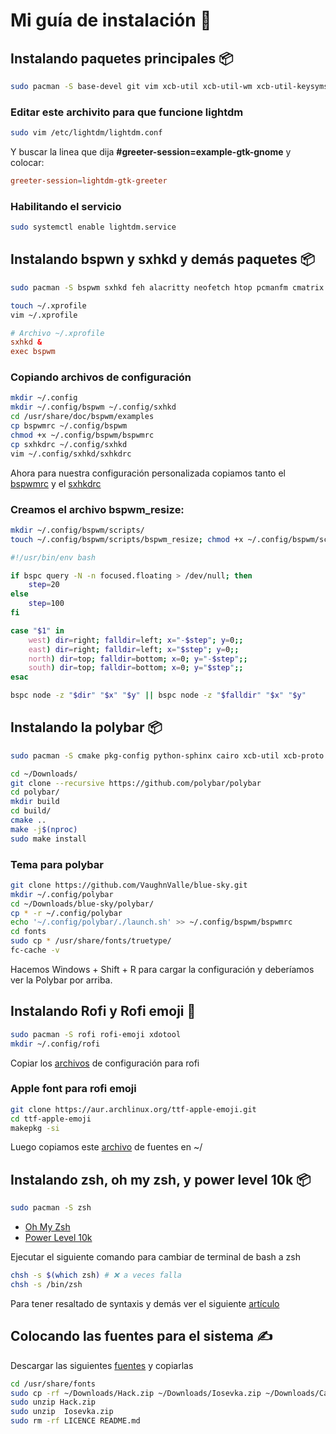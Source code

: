 # Mi guía de instalación 🚀

## Instalando paquetes principales 📦

```bash
sudo pacman -S base-devel git vim xcb-util xcb-util-wm xcb-util-keysyms alsa-lib lightdm lightdm-gtk-greeter
```

### Editar este archivito para que funcione lightdm

```bash
sudo vim /etc/lightdm/lightdm.conf
```

Y buscar la linea que dija **#greeter-session=example-gtk-gnome** y colocar:

```conf
greeter-session=lightdm-gtk-greeter
```

### Habilitando el servicio

```bash
sudo systemctl enable lightdm.service
```

## Instalando bspwn y sxhkd y demás paquetes 📦

```bash
sudo pacman -S bspwm sxhkd feh alacritty neofetch htop pcmanfm cmatrix xarchiver figlet firejail unrar zip unzip tmux vifm
```

```bash
touch ~/.xprofile
vim ~/.xprofile
```

```conf
# Archivo ~/.xprofile
sxhkd &
exec bspwm
```

### Copiando archivos de configuración

```bash
mkdir ~/.config
mkdir ~/.config/bspwm ~/.config/sxhkd
cd /usr/share/doc/bspwm/examples
cp bspwmrc ~/.config/bspwm
chmod +x ~/.config/bspwm/bspwmrc
cp sxhkdrc ~/.config/sxhkd
vim ~/.config/sxhkd/sxhkdrc
```

Ahora para nuestra configuración personalizada copiamos tanto el [bspwmrc](https://github.com/EduardYan/configuration-files/blob/main/enviroment/bspwm/bspwmrc) y el [sxhkdrc](https://github.com/EduardYan/configuration-files/blob/main/enviroment/sxhkd/sxhkdrc)


### Creamos el archivo bspwm_resize:

```bash
mkdir ~/.config/bspwm/scripts/
touch ~/.config/bspwm/scripts/bspwm_resize; chmod +x ~/.config/bspwm/scripts/bspwm_resize
```

```bash
#!/usr/bin/env bash

if bspc query -N -n focused.floating > /dev/null; then
	step=20
else
	step=100
fi

case "$1" in
	west) dir=right; falldir=left; x="-$step"; y=0;;
	east) dir=right; falldir=left; x="$step"; y=0;;
	north) dir=top; falldir=bottom; x=0; y="-$step";;
	south) dir=top; falldir=bottom; x=0; y="$step";;
esac

bspc node -z "$dir" "$x" "$y" || bspc node -z "$falldir" "$x" "$y"
```



## Instalando la polybar 📦

```bash
sudo pacman -S cmake pkg-config python-sphinx cairo xcb-util xcb-proto xcb-util-image xcb-util-wm xcb-util-keysyms xcb-util-cursor alsa-lib pulseaudio jsoncpp libmpdclient curl libnl
```

```bash
cd ~/Downloads/
git clone --recursive https://github.com/polybar/polybar
cd polybar/
mkdir build
cd build/
cmake ..
make -j$(nproc)
sudo make install
```

### Tema para polybar
```bash
git clone https://github.com/VaughnValle/blue-sky.git
mkdir ~/.config/polybar
cd ~/Downloads/blue-sky/polybar/
cp * -r ~/.config/polybar
echo '~/.config/polybar/./launch.sh' >> ~/.config/bspwm/bspwmrc
cd fonts
sudo cp * /usr/share/fonts/truetype/
fc-cache -v
```

Hacemos Windows + Shift + R para cargar la configuración y deberíamos ver la Polybar por arriba.


## Instalando Rofi y Rofi emoji 🚀

```bash
sudo pacman -S rofi rofi-emoji xdotool
mkdir ~/.config/rofi
```

Copiar los [archivos](https://github.com/EduardYan/configuration-files/tree/main/enviroment/rofi) de configuración para rofi

### Apple font para rofi emoji

```bash
git clone https://aur.archlinux.org/ttf-apple-emoji.git
cd ttf-apple-emoji
makepkg -si
```

Luego copiamos este [archivo](https://github.com/EduardYan/configuration-files/blob/main/enviroment/fonts/fonts.conf) de fuentes en ~/


## Instalando zsh, oh my zsh, y power level 10k 📦

```bash
sudo pacman -S zsh
```

- [Oh My Zsh](https://github.com/ohmyzsh/ohmyzsh)
- [Power Level 10k](https://github.com/romkatv/powerlevel10k)

Ejecutar el siguiente comando para cambiar de terminal de bash a zsh

```bash
chsh -s $(which zsh) # ❌ a veces falla
chsh -s /bin/zsh
```

Para tener resaltado de syntaxis y demás ver el siguiente [artículo](https://gist.github.com/minhanhhere/4a124522b2931dd47fa0aed56ad9843e)


## Colocando las fuentes para el sistema ✍️

Descargar las siguientes [fuentes](https://github.com/EduardYan/configuration-files/tree/main/enviroment/fonts) y copiarlas

```bash
cd /usr/share/fonts
sudo cp -rf ~/Downloads/Hack.zip ~/Downloads/Iosevka.zip ~/Downloads/CascadiaCodePL.ttf .
sudo unzip Hack.zip
sudo unzip  Iosevka.zip
sudo rm -rf LICENCE README.md
```